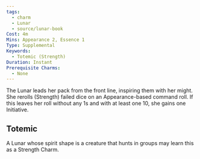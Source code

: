 ```yaml
---
tags:
  - charm
  - Lunar
  - source/lunar-book
Cost: 4m
Mins: Appearance 2, Essence 1
Type: Supplemental
Keywords:
  - Totemic (Strength)
Duration: Instant
Prerequisite Charms:
  - None
---
```

The Lunar leads her pack from the front line, inspiring them with her might. She rerolls (Strength) failed dice on an Appearance-based command roll. If this leaves her roll without any 1s and with at least one 10, she gains one Initiative. 
## Totemic 

A Lunar whose spirit shape is a creature that hunts in groups may learn this as a Strength Charm.